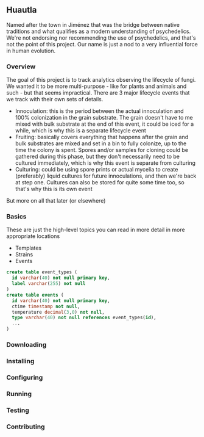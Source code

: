## Huautla
Named after the town in Jiménez that was the bridge between native traditions and what qualifies as a modern understanding of psychedelics. We're not endorsing nor recommending the use of psychedelics, and that's not the point of this project. Our name is just a nod to a very influential force in human evolution.

### Overview
The goal of this project is to track analytics observing the lifecycle of fungi. We wanted it to be more multi-purpose - like for plants and animals and such - but that seems impractical. There are 3 major lifecycle events that we track with their own sets of details.

* Innoculation: this is the period between the actual innoculation and 100% colonization in the grain substrate. The grain doesn't have to me mixed with bulk substrate at the end of this event, it could be iced for a while, which is why this is a separate lifecycle event
* Fruiting: basically covers everything that happens after the grain and bulk substrates are mixed and set in a bin to fully colonize, up to the time the colony is spent. Spores and/or samples for cloning could be gathered during this phase, but they don't necessarily need to be cultured immediately, which is why this event is separate from culturing
* Culturing: could be using spore prints or actual mycelia to create (preferably) liquid cultures for future innoculations, and then we're back at step one. Cultures can also be stored for quite some time too, so that's why this is its own event

But more on all that later (or elsewhere)

### Basics
These are just the high-level topics you can read in more detail in more appropriate locations

* Templates
* Strains
* Events
```sql
create table event_types (
  id varchar(40) not null primary key,
  label varchar(255) not null
)
create table events (
  id varchar(40) not null primary key,
  ctime timestamp not null,
  temperature decimal(3,0) not null,
  type varchar(40) not null references event_types(id),
  ...
)
```

### Downloading

### Installing

### Configuring

### Running

### Testing

### Contributing
